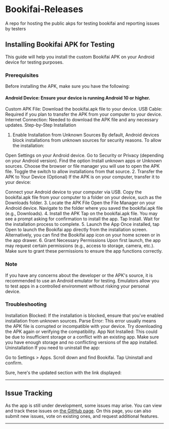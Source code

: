 # Bookifai-Releases
A repo for hosting the public akps for testing bookifai and reporting issues by testers

## Installing Bookifai APK for Testing
This guide will help you install the custom Bookifai APK on your Android device for testing purposes.

### Prerequisites
Before installing the APK, make sure you have the following:

#### Android Device: Ensure your device is running Android 10 or higher.
Custom APK File: Download the bookifai.apk file to your device.
USB Cable: Required if you plan to transfer the APK from your computer to your device.
Internet Connection: Needed to download the APK file and any necessary updates.
Step-by-Step Installation
1. Enable Installation from Unknown Sources
By default, Android devices block installations from unknown sources for security reasons. To allow the installation:

Open Settings on your Android device.
Go to Security or Privacy (depending on your Android version).
Find the option Install unknown apps or Unknown sources.
Choose the browser or file manager you will use to open the APK file.
Toggle the switch to allow installations from that source.
2. Transfer the APK to Your Device (Optional)
If the APK is on your computer, transfer it to your device:

Connect your Android device to your computer via USB.
Copy the bookifai.apk file from your computer to a folder on your device, such as the Downloads folder.
3. Locate the APK File
Open the File Manager on your Android device.
Navigate to the folder where you saved the bookifai.apk file (e.g., Downloads).
4. Install the APK
Tap on the bookifai.apk file.
You may see a prompt asking for confirmation to install the app. Tap Install.
Wait for the installation process to complete.
5. Launch the App
Once installed, tap Open to launch the Bookifai app directly from the installation screen.
Alternatively, you can find the Bookifai app icon on your home screen or in the app drawer.
6. Grant Necessary Permissions
Upon first launch, the app may request certain permissions (e.g., access to storage, camera, etc.). Make sure to grant these permissions to ensure the app functions correctly.

### Note
If you have any concerns about the developer or the APK's source, it is recommended to use an Android emulator for testing. Emulators allow you to test apps in a controlled environment without risking your personal device.

### Troubleshooting
Installation Blocked: If the installation is blocked, ensure that you've enabled installation from unknown sources.
Parse Error: This error usually means the APK file is corrupted or incompatible with your device. Try downloading the APK again or verifying the compatibility.
App Not Installed: This could be due to insufficient storage or a conflict with an existing app. Make sure you have enough storage and no conflicting versions of the app installed.
Uninstallation
If you need to uninstall the app:

Go to Settings > Apps.
Scroll down and find Bookifai.
Tap Uninstall and confirm.

Sure, here's the updated section with the link displayed:

---

## Issue Tracking

As the app is still under development, some issues may arise. You can view and track these issues on [the GitHub page](https://github.com/ChoroidStudios/Bookifai-Releases/issues). On this page, you can also submit new issues, vote on existing ones, and request additional features.

---





